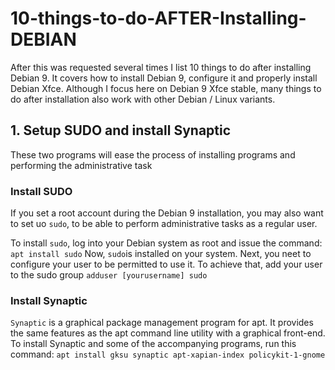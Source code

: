 # 10-things-to-do-AFTER-Installing-DEBIAN
After this was requested several times I list 10 things to do after installing Debian 9. It covers how to install Debian 9, configure it and properly install Debian Xfce. Although I focus here on Debian 9 Xfce stable, many things to do after installation also work with other Debian / Linux variants.

## 1. Setup SUDO and install Synaptic
These two programs will ease the process of installing programs and performing the administrative task

### Install SUDO
If you set a root account during the Debian 9 installation, you may also want to set uo ```sudo```, to be able to perform administrative tasks as a regular user.

To install ```sudo```, log into your Debian system as root and issue the command:
```apt install sudo```
Now, ```sudo```is installed on your system.
Next, you neet to configure your user to be permitted to use it. To achieve that, add your user to the sudo group
```adduser [yourusername] sudo```

### Install Synaptic
```Synaptic``` is a graphical package management program for apt. It provides the same features as the apt command line utility with a graphical front-end.
To install Synaptic and some of the accompanying programs, run this command:
```apt install gksu synaptic apt-xapian-index policykit-1-gnome```
